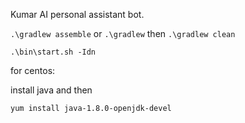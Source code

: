 Kumar AI personal assistant bot.

`.\gradlew assemble` or `.\gradlew` then `.\gradlew clean`

`.\bin\start.sh -Idn`


for centos: 

install java and then 

```
yum install java-1.8.0-openjdk-devel
```
